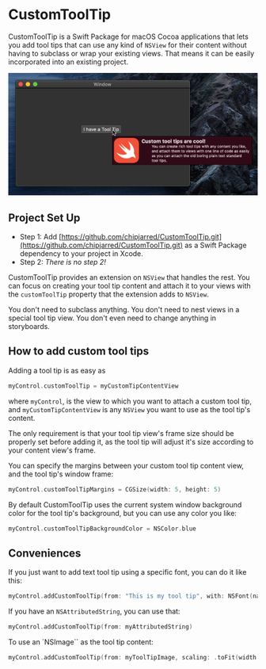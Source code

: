 # CustomToolTip

CustomToolTip is a Swift Package for macOS Cocoa applications that lets you add tool tips that can use any kind of  `NSView` for their content without having to subclass or wrap your existing views.  That means it can be easily incorporated into an existing project.

![Screenshot](./Images/ScreenShot.png)

## Project Set Up

- Step 1: Add [https://github.com/chipjarred/CustomToolTip.git](https://github.com/chipjarred/CustomToolTip.git) as a Swift Package dependency to your project in Xcode.
- Step 2: *There is no step 2!*

CustomToolTip provides an extension on `NSView` that handles the rest.  You can focus on creating your tool tip content and attach it to your views with the `customToolTip` property that the extension adds to `NSView`.

You don't need to subclass anything. You don't need to nest views in a special tool tip view.  You don't even need to change anything in storyboards.  

## How to add custom tool tips

Adding a tool tip is as easy as

```swift
myControl.customToolTip = myCustomTipContentView
```
where `myControl`, is the view to which you want to attach a custom tool tip, and  `myCustomTipContentView` is any `NSView` you want to use as the tool tip's content.

The only requirement is that your tool tip view's frame size should be properly set before adding it, as the tool tip will adjust it's size according to your content view's frame.

You can specify the margins between your custom tool tip content view, and the tool tip's window frame:

```swift
myControl.customToolTipMargins = CGSize(width: 5, height: 5)
```

By default CustomToolTip uses the current system window background color for the tool tip's background, but you can use any color you like:

```swift
myControl.customToolTipBackgroundColor = NSColor.blue
```

## Conveniences

If you just want to add text tool tip using a specific font, you can do it like this:

```swift
myControl.addCustomToolTip(from: "This is my tool tip", with: NSFont(name: "Chalkboard", size: 20))
```

If you have an `NSAttributedString`, you can use that:

```swift
myControl.addCustomToolTip(from: myAttributedString)
```

To use an `NSImage`` as the tool tip content:

```swift
myControl.addCustomToolTip(from: myToolTipImage, scaling: .toFit(width: 50, height: 50))
```
